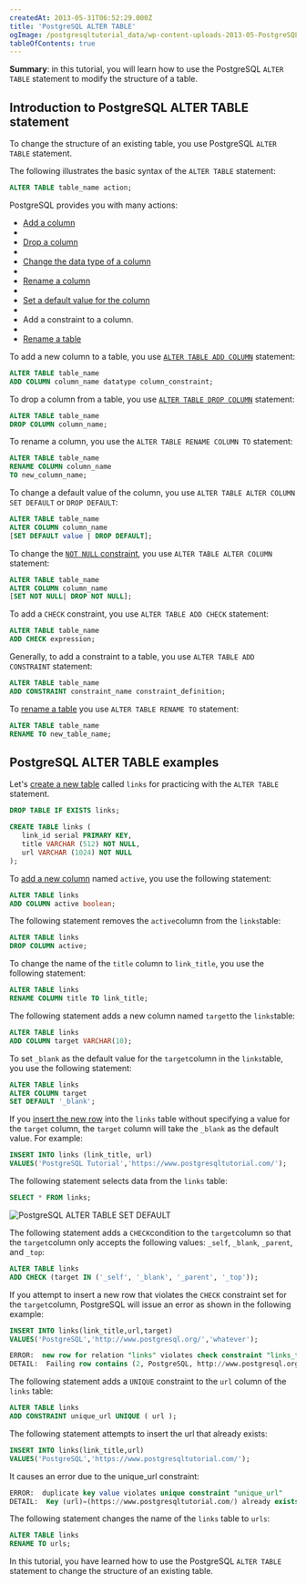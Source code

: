 ```yaml
---
createdAt: 2013-05-31T06:52:29.000Z
title: 'PostgreSQL ALTER TABLE'
ogImage: /postgresqltutorial_data/wp-content-uploads-2013-05-PostgreSQL-ALTER-TABLE-SET-DEFAULT.png
tableOfContents: true
---
```



**Summary**: in this tutorial, you will learn how to use the PostgreSQL `ALTER TABLE` statement to modify the structure of a table.

## Introduction to PostgreSQL ALTER TABLE statement

To change the structure of an existing table, you use PostgreSQL `ALTER TABLE` statement.

The following illustrates the basic syntax of the `ALTER TABLE` statement:

```sql
ALTER TABLE table_name action;
```

PostgreSQL provides you with many actions:

- [Add a column](/postgresql/postgresql-add-column)
-
- [Drop a column](/postgresql/postgresql-drop-column)
-
- [Change the data type of a column](/postgresql/postgresql-change-column-type)
-
- [Rename a column](/postgresql/postgresql-rename-column)
-
- [Set a default value for the column](/postgresql/postgresql-default-value)
-
- Add a constraint to a column.
-
- [Rename a table](/postgresql/postgresql-rename-table)

To add a new column to a table, you use [`ALTER TABLE ADD COLUMN`](/postgresql/postgresql-add-column) statement:

```sql
ALTER TABLE table_name
ADD COLUMN column_name datatype column_constraint;
```

To drop a column from a table, you use [`ALTER TABLE DROP COLUMN`](/postgresql/postgresql-drop-column) statement:

```sql
ALTER TABLE table_name
DROP COLUMN column_name;
```

To rename a column, you use the `ALTER TABLE RENAME COLUMN TO` statement:

```sql
ALTER TABLE table_name
RENAME COLUMN column_name
TO new_column_name;
```

To change a default value of the column, you use `ALTER TABLE ALTER COLUMN SET DEFAULT` or `DROP DEFAULT`:

```sql
ALTER TABLE table_name
ALTER COLUMN column_name
[SET DEFAULT value | DROP DEFAULT];
```

To change the [`NOT NULL` constraint](/postgresql/postgresql-not-null-constraint), you use `ALTER TABLE ALTER COLUMN` statement:

```sql
ALTER TABLE table_name
ALTER COLUMN column_name
[SET NOT NULL| DROP NOT NULL];
```

To add a `CHECK` constraint, you use `ALTER TABLE ADD CHECK` statement:

```sql
ALTER TABLE table_name
ADD CHECK expression;
```

Generally, to add a constraint to a table, you use `ALTER TABLE ADD CONSTRAINT` statement:

```sql
ALTER TABLE table_name
ADD CONSTRAINT constraint_name constraint_definition;
```

To [rename a table](/postgresql/postgresql-rename-table) you use `ALTER TABLE RENAME TO` statement:

```sql
ALTER TABLE table_name
RENAME TO new_table_name;
```

## PostgreSQL ALTER TABLE examples

Let's [create a new table](/postgresql/postgresql-create-table "PostgreSQL CREATE TABLE") called `links` for practicing with the `ALTER TABLE` statement.

```sql
DROP TABLE IF EXISTS links;

CREATE TABLE links (
   link_id serial PRIMARY KEY,
   title VARCHAR (512) NOT NULL,
   url VARCHAR (1024) NOT NULL
);
```

To [add a new column](/postgresql/postgresql-add-column) named `active`, you use the following statement:

```sql
ALTER TABLE links
ADD COLUMN active boolean;
```

The following statement removes the `active`column from the `links`table:

```sql
ALTER TABLE links
DROP COLUMN active;
```

To change the name of the `title` column to `link_title`, you use the following statement:

```sql
ALTER TABLE links
RENAME COLUMN title TO link_title;
```

The following statement adds a new column named `target`to the `links`table:

```sql
ALTER TABLE links
ADD COLUMN target VARCHAR(10);
```

To set `_blank` as the default value for the `target`column in the `links`table, you use the following statement:

```sql
ALTER TABLE links
ALTER COLUMN target
SET DEFAULT '_blank';
```

If you [insert the new row](/postgresql/postgresql-insert) into the `links` table without specifying a value for the `target` column, the `target` column will take the `_blank` as the default value. For example:

```sql
INSERT INTO links (link_title, url)
VALUES('PostgreSQL Tutorial','https://www.postgresqltutorial.com/');
```

The following statement selects data from the `links` table:

```sql
SELECT * FROM links;
```

![PostgreSQL ALTER TABLE SET DEFAULT](/postgresqltutorial_data/wp-content-uploads-2013-05-PostgreSQL-ALTER-TABLE-SET-DEFAULT.png)

The following statement adds a `CHECK`condition to the `target`column so that the `target`column only accepts the following values: `_self`, `_blank`, `_parent`, and `_top`:

```sql
ALTER TABLE links
ADD CHECK (target IN ('_self', '_blank', '_parent', '_top'));
```

If you attempt to insert a new row that violates the `CHECK` constraint set for the `target`column, PostgreSQL will issue an error as shown in the following example:

```sql
INSERT INTO links(link_title,url,target)
VALUES('PostgreSQL','http://www.postgresql.org/','whatever');
```

```sql
ERROR:  new row for relation "links" violates check constraint "links_target_check"
DETAIL:  Failing row contains (2, PostgreSQL, http://www.postgresql.org/, whatever).DETAIL:  Failing row contains (2, PostgreSQL, http://www.postgresql.org/, whatever).
```

The following statement adds a `UNIQUE` constraint to the `url` column of the `links` table:

```sql
ALTER TABLE links
ADD CONSTRAINT unique_url UNIQUE ( url );
```

The following statement attempts to insert the url that already exists:

```sql
INSERT INTO links(link_title,url)
VALUES('PostgreSQL','https://www.postgresqltutorial.com/');
```

It causes an error due to the unique_url constraint:

```sql
ERROR:  duplicate key value violates unique constraint "unique_url"
DETAIL:  Key (url)=(https://www.postgresqltutorial.com/) already exists.
```

The following statement changes the name of the `links` table to `urls`:

```sql
ALTER TABLE links
RENAME TO urls;
```

In this tutorial, you have learned how to use the PostgreSQL `ALTER TABLE` statement to change the structure of an existing table.
